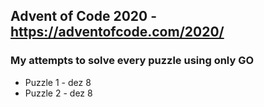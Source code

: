 ## Advent of Code 2020 - https://adventofcode.com/2020/

### My attempts to solve every puzzle using only GO
 - Puzzle 1 - dez 8
 - Puzzle 2 - dez 8
